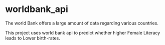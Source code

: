 # worldbank_api

The world Bank offers a large amount of data regarding various countries. 

This project uses world bank api to predict whether higher Female Literacy leads to Lower birth-rates.
